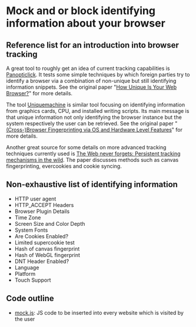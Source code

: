 # Mock and or block identifying information about your browser

## Reference list for an introduction into browser tracking

A great tool to roughly get an idea of current tracking capabilities is [Panopticlick](https://panopticlick.eff.org/). It tests some simple techniques by which foreign parties try to identify a browser via a combination of non-unique but still identifying information snippets. See the original paper "[How Unique Is Your Web Browser?](https://panopticlick.eff.org/static/browser-uniqueness.pdf)" for more details.

The tool [Uniquemachine](http://uniquemachine.org/) is similar tool focusing on identifying information from graphics cards, CPU, and installed writing scripts. Its main message is that unique information not only identifying the browser instance but the system respectively the user can be retrieved. See the original paper "[(Cross-)Browser Fingerprinting via OS and Hardware Level Features](https://yinzhicao.org/TrackingFree/crossbrowsertracking_NDSS17.pdf)" for more details.

Another great source for some details on more advanced tracking techniques currently used is [The Web never forgets: Persistent tracking mechanisms in the wild](https://securehomes.esat.kuleuven.be/~gacar/persistent/index.html). The paper discusses methods such as canvas fingerprinting, evercookies and cookie syncing.

## Non-exhaustive list of identifying information

* HTTP user agent
* HTTP_ACCEPT Headers
* Browser Plugin Details
* Time Zone
* Screen Size and Color Depth
* System Fonts
* Are Cookies Enabled?
* Limited supercookie test
* Hash of canvas fingerprint
* Hash of WebGL fingerprint
* DNT Header Enabled?
* Language
* Platform
* Touch Support

## Code outline

* [mock.js](mock.js): JS code to be inserted into every website which is visited by the user
